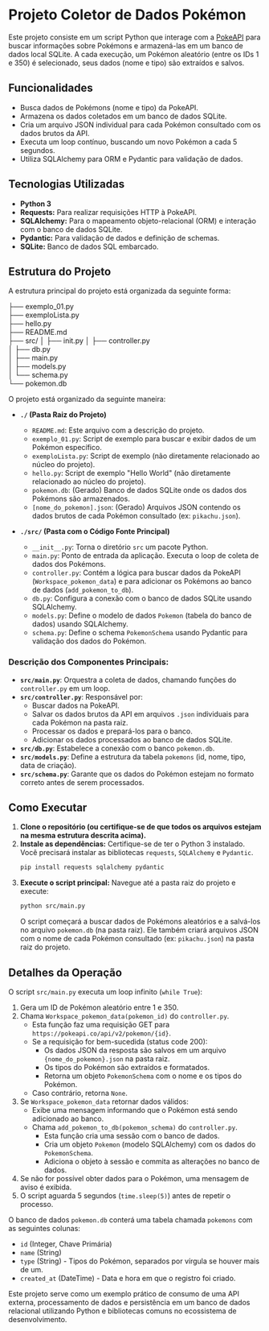 # Projeto Coletor de Dados Pokémon

Este projeto consiste em um script Python que interage com a [PokeAPI](https://pokeapi.co/) para buscar informações sobre Pokémons e armazená-las em um banco de dados local SQLite. A cada execução, um Pokémon aleatório (entre os IDs 1 e 350) é selecionado, seus dados (nome e tipo) são extraídos e salvos.

## Funcionalidades

* Busca dados de Pokémons (nome e tipo) da PokeAPI.
* Armazena os dados coletados em um banco de dados SQLite.
* Cria um arquivo JSON individual para cada Pokémon consultado com os dados brutos da API.
* Executa um loop contínuo, buscando um novo Pokémon a cada 5 segundos.
* Utiliza SQLAlchemy para ORM e Pydantic para validação de dados.

## Tecnologias Utilizadas

* **Python 3**
* **Requests:** Para realizar requisições HTTP à PokeAPI.
* **SQLAlchemy:** Para o mapeamento objeto-relacional (ORM) e interação com o banco de dados SQLite.
* **Pydantic:** Para validação de dados e definição de schemas.
* **SQLite:** Banco de dados SQL embarcado.

## Estrutura do Projeto

A estrutura principal do projeto está organizada da seguinte forma:

├── exemplo_01.py         
├── exemploLista.py      
├── hello.py             
├── README.md           
├── src/
│   ├── init.py
│   ├── controller.py     
│   ├── db.py             
│   ├── main.py           
│   ├── models.py        
│   └── schema.py         
└── pokemon.db            

O projeto está organizado da seguinte maneira:

* **`./` (Pasta Raiz do Projeto)**
    * `README.md`: Este arquivo com a descrição do projeto.
    * `exemplo_01.py`: Script de exemplo para buscar e exibir dados de um Pokémon específico.
    * `exemploLista.py`: Script de exemplo (não diretamente relacionado ao núcleo do projeto).
    * `hello.py`: Script de exemplo "Hello World" (não diretamente relacionado ao núcleo do projeto).
    * `pokemon.db`: (Gerado) Banco de dados SQLite onde os dados dos Pokémons são armazenados.
    * `[nome_do_pokemon].json`: (Gerado) Arquivos JSON contendo os dados brutos de cada Pokémon consultado (ex: `pikachu.json`).

* **`./src/` (Pasta com o Código Fonte Principal)**
    * `__init__.py`: Torna o diretório `src` um pacote Python.
    * `main.py`: Ponto de entrada da aplicação. Executa o loop de coleta de dados dos Pokémons.
    * `controller.py`: Contém a lógica para buscar dados da PokeAPI (`Workspace_pokemon_data`) e para adicionar os Pokémons ao banco de dados (`add_pokemon_to_db`).
    * `db.py`: Configura a conexão com o banco de dados SQLite usando SQLAlchemy.
    * `models.py`: Define o modelo de dados `Pokemon` (tabela do banco de dados) usando SQLAlchemy.
    * `schema.py`: Define o schema `PokemonSchema` usando Pydantic para validação dos dados do Pokémon.

### Descrição dos Componentes Principais:

* **`src/main.py`**: Orquestra a coleta de dados, chamando funções do `controller.py` em um loop.
* **`src/controller.py`**: Responsável por:
    * Buscar dados na PokeAPI.
    * Salvar os dados brutos da API em arquivos `.json` individuais para cada Pokémon na pasta raiz.
    * Processar os dados e prepará-los para o banco.
    * Adicionar os dados processados ao banco de dados SQLite.
* **`src/db.py`**: Estabelece a conexão com o banco `pokemon.db`.
* **`src/models.py`**: Define a estrutura da tabela `pokemons` (id, nome, tipo, data de criação).
* **`src/schema.py`**: Garante que os dados do Pokémon estejam no formato correto antes de serem processados.

## Como Executar

1.  **Clone o repositório (ou certifique-se de que todos os arquivos estejam na mesma estrutura descrita acima).**
2.  **Instale as dependências:**
    Certifique-se de ter o Python 3 instalado. Você precisará instalar as bibliotecas `requests`, `SQLAlchemy` e `Pydantic`.
    ```bash
    pip install requests sqlalchemy pydantic
    ```
3.  **Execute o script principal:**
    Navegue até a pasta raiz do projeto e execute:
    ```bash
    python src/main.py
    ```
    O script começará a buscar dados de Pokémons aleatórios e a salvá-los no arquivo `pokemon.db` (na pasta raiz). Ele também criará arquivos JSON com o nome de cada Pokémon consultado (ex: `pikachu.json`) na pasta raiz do projeto.

## Detalhes da Operação

O script `src/main.py` executa um loop infinito (`while True`):
1.  Gera um ID de Pokémon aleatório entre 1 e 350.
2.  Chama `Workspace_pokemon_data(pokemon_id)` do `controller.py`.
    * Esta função faz uma requisição GET para `https://pokeapi.co/api/v2/pokemon/{id}`.
    * Se a requisição for bem-sucedida (status code 200):
        * Os dados JSON da resposta são salvos em um arquivo `{nome_do_pokemon}.json` na pasta raiz.
        * Os tipos do Pokémon são extraídos e formatados.
        * Retorna um objeto `PokemonSchema` com o nome e os tipos do Pokémon.
    * Caso contrário, retorna `None`.
3.  Se `Workspace_pokemon_data` retornar dados válidos:
    * Exibe uma mensagem informando que o Pokémon está sendo adicionado ao banco.
    * Chama `add_pokemon_to_db(pokemon_schema)` do `controller.py`.
        * Esta função cria uma sessão com o banco de dados.
        * Cria um objeto `Pokemon` (modelo SQLAlchemy) com os dados do `PokemonSchema`.
        * Adiciona o objeto à sessão e commita as alterações no banco de dados.
4.  Se não for possível obter dados para o Pokémon, uma mensagem de aviso é exibida.
5.  O script aguarda 5 segundos (`time.sleep(5)`) antes de repetir o processo.

O banco de dados `pokemon.db` conterá uma tabela chamada `pokemons` com as seguintes colunas:
* `id` (Integer, Chave Primária)
* `name` (String)
* `type` (String) - Tipos do Pokémon, separados por vírgula se houver mais de um.
* `created_at` (DateTime) - Data e hora em que o registro foi criado.

Este projeto serve como um exemplo prático de consumo de uma API externa, processamento de dados e persistência em um banco de dados relacional utilizando Python e bibliotecas comuns no ecossistema de desenvolvimento.

